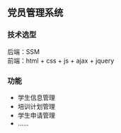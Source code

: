 ## 党员管理系统
### 技术选型
后端：SSM  
前端：html + css + js + ajax + jquery
### 功能
+ 学生信息管理  
+ 培训计划管理  
+ 学生申请管理
+ ......